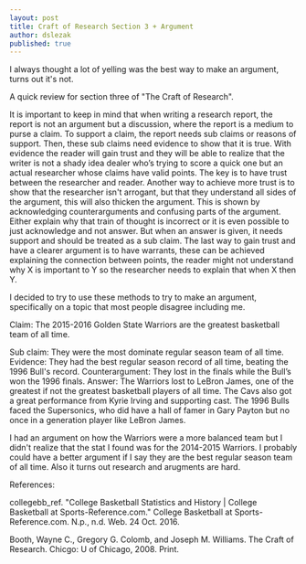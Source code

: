 ```yaml
---
layout: post
title: Craft of Research Section 3 + Argument
author: dslezak
published: true
---
```


I always thought a lot of yelling was the best way to make an argument, turns out it's not. 

A quick review for section three of "The Craft of Research". 

  It is important to keep in mind that when writing a research report, the report is not an argument but a discussion, where the report is a medium to purse a claim. To support a claim, the report needs sub claims or reasons of support. Then, these sub claims need evidence to show that it is true. With evidence the reader will gain trust and they will be able to realize that the writer is not a shady idea dealer who’s trying to score a quick one but an actual researcher whose claims have valid points. The key is to have trust between the researcher and reader. Another way to achieve more trust is to show that the researcher isn't arrogant, but that they understand all sides of the argument, this will also thicken the argument. This is shown by acknowledging counterarguments and confusing parts of the argument. Either explain why that train of thought is incorrect or it is even possible to just acknowledge and not answer. But when an answer is given, it needs support and should be treated as a sub claim. The last way to gain trust and have a clearer argument is to have warrants, these can be achieved explaining the connection between points, the reader might not understand why X is important to Y so the researcher needs to explain that when X then Y.
  
  I decided to try to use these methods to try to make an argument, specifically on a topic that most people disagree including me.
  
   Claim: The 2015-2016 Golden State Warriors are the greatest basketball team of all time.
   
   Sub claim: They were the most dominate regular season team of all time.
   Evidence: They had the best regular season record of all time, beating the 1996 Bull's record.
   Counterargument: They lost in the finals while the Bull’s won the 1996 finals. 
   Answer: The Warriors lost to LeBron James, one of the greatest if not the greatest basketball players of all time. The Cavs also got    a great performance from Kyrie Irving and supporting cast. The 1996 Bulls faced the Supersonics, who did have a hall of famer in Gary    Payton but no once in a generation player like LeBron James.
   
   
   
   I had an argument on how the Warriors were a more balanced team but I didn't realize that the stat I found was for the 2014-2015 Warriors. I probably could have a better argument if I say they are the best regular season team of all time. Also it turns out research and arugments are hard. 
   
References:

  collegebb_ref. "College Basketball Statistics and History | College Basketball at Sports-Reference.com." College Basketball at Sports-Reference.com. N.p., n.d. Web. 24 Oct. 2016.
  
  Booth, Wayne C., Gregory G. Colomb, and Joseph M. Williams. The Craft of Research. Chicgo: U of Chicago, 2008. Print.


